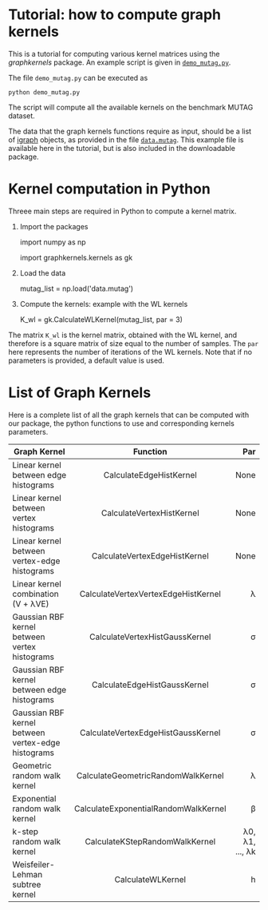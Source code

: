 # Tutorial: how to compute graph kernels

This is a tutorial for computing various kernel matrices using the
*graphkernels* package. An example script is given in
[`demo_mutag.py`](demo_mutag.py).

The file `demo_mutag.py` can be executed as 

    python demo_mutag.py

The script will compute all the available kernels on the benchmark MUTAG dataset. 

The data that the graph kernels functions require as input, should be
a list of [igraph](http://igraph.org) objects, as provided in the file [`data.mutag`](data.mutag).
This example file is available here in the tutorial, but is also
included in the downloadable package.

# Kernel computation in Python

Threee main steps are required in Python to compute a kernel matrix. 

1. Import the packages

    import numpy as np

    import graphkernels.kernels as gk

2. Load the data

    mutag_list = np.load('data.mutag')

3. Compute the kernels: example with the WL kernels

    K_wl = gk.CalculateWLKernel(mutag_list, par = 3)

The matrix `K_wl` is the kernel matrix, obtained with the WL kernel, and therefore is a square matrix of size equal to the number of samples.
The `par` here represents the number of iterations of the WL kernels. Note that if no parameters is provided, a default value is used.  

# List of Graph Kernels

Here is a complete list of all the graph kernels that can be computed with our package, the python functions to use and corresponding kernels parameters. 


| Graph Kernel      | Function           | Par  |
| ------------- |:-------------:| -----:|
| Linear kernel between edge histograms	| CalculateEdgeHistKernel |	None |
| Linear kernel between vertex histograms | CalculateVertexHistKernel|	None |
| Linear kernel between vertex-edge histograms | CalculateVertexEdgeHistKernel |	None |
| Linear kernel combination (V + λVE)	| CalculateVertexVertexEdgeHistKernel |	λ |
| Gaussian RBF kernel between vertex histograms	| CalculateVertexHistGaussKernel |	σ |
| Gaussian RBF kernel between edge histograms | CalculateEdgeHistGaussKernel |	σ |
| Gaussian RBF kernel between vertex-edge histograms | CalculateVertexEdgeHistGaussKernel |	σ |
| Geometric random walk kernel | CalculateGeometricRandomWalkKernel |	λ |
| Exponential random walk kernel | CalculateExponentialRandomWalkKernel	| β |
| k-step random walk kernel | CalculateKStepRandomWalkKernel |	λ0, λ1, ..., λk |
| Weisfeiler-Lehman subtree kernel | CalculateWLKernel | h | 
